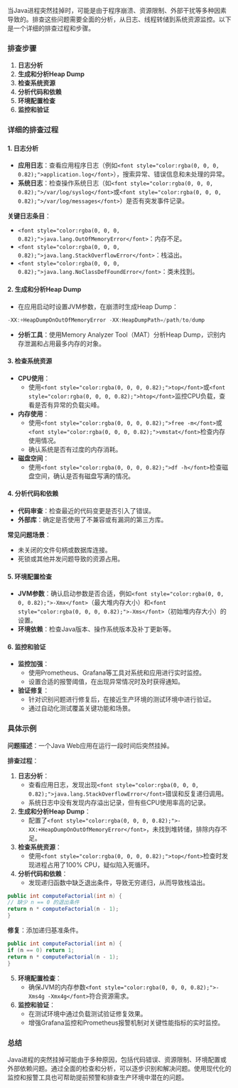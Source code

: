 <font style="color:rgba(0, 0, 0, 0.82);">当Java进程突然挂掉时，可能是由于程序崩溃、资源限制、外部干扰等多种因素导致的。排查这些问题需要全面的分析，从日志、线程转储到系统资源监控。以下是一个详细的排查过程和步骤。</font>

### <font style="color:rgba(0, 0, 0, 0.82);">排查步骤</font>
1. **<font style="color:rgba(0, 0, 0, 0.82);">日志分析</font>**
2. **<font style="color:rgba(0, 0, 0, 0.82);">生成和分析Heap Dump</font>**
3. **<font style="color:rgba(0, 0, 0, 0.82);">检查系统资源</font>**
4. **<font style="color:rgba(0, 0, 0, 0.82);">分析代码和依赖</font>**
5. **<font style="color:rgba(0, 0, 0, 0.82);">环境配置检查</font>**
6. **<font style="color:rgba(0, 0, 0, 0.82);">监控和验证</font>**

### <font style="color:rgba(0, 0, 0, 0.82);">详细的排查过程</font>
#### <font style="color:rgba(0, 0, 0, 0.82);">1. 日志分析</font>
+ **<font style="color:rgba(0, 0, 0, 0.82);">应用日志</font>**<font style="color:rgba(0, 0, 0, 0.82);">：查看应用程序日志（例如</font>`<font style="color:rgba(0, 0, 0, 0.82);">application.log</font>`<font style="color:rgba(0, 0, 0, 0.82);">），搜索异常、错误信息和未处理的异常。</font>
+ **<font style="color:rgba(0, 0, 0, 0.82);">系统日志</font>**<font style="color:rgba(0, 0, 0, 0.82);">：检查操作系统日志（如</font>`<font style="color:rgba(0, 0, 0, 0.82);">/var/log/syslog</font>`<font style="color:rgba(0, 0, 0, 0.82);">或</font>`<font style="color:rgba(0, 0, 0, 0.82);">/var/log/messages</font>`<font style="color:rgba(0, 0, 0, 0.82);">）是否有突发事件记录。</font>

**<font style="color:rgba(0, 0, 0, 0.82);">关键日志条目</font>**<font style="color:rgba(0, 0, 0, 0.82);">：</font>

+ `<font style="color:rgba(0, 0, 0, 0.82);">java.lang.OutOfMemoryError</font>`<font style="color:rgba(0, 0, 0, 0.82);">：内存不足。</font>
+ `<font style="color:rgba(0, 0, 0, 0.82);">java.lang.StackOverflowError</font>`<font style="color:rgba(0, 0, 0, 0.82);">：栈溢出。</font>
+ `<font style="color:rgba(0, 0, 0, 0.82);">java.lang.NoClassDefFoundError</font>`<font style="color:rgba(0, 0, 0, 0.82);">：类未找到。</font>

#### <font style="color:rgba(0, 0, 0, 0.82);">2. 生成和分析Heap Dump</font>
+ <font style="color:rgba(0, 0, 0, 0.82);">在应用启动时设置JVM参数，在崩溃时生成Heap Dump：</font>

```java
-XX:+HeapDumpOnOutOfMemoryError -XX:HeapDumpPath=/path/to/dump
```

+ **<font style="color:rgba(0, 0, 0, 0.82);">分析工具</font>**<font style="color:rgba(0, 0, 0, 0.82);">：使用Memory Analyzer Tool（MAT）分析Heap Dump，识别内存泄漏和占用最多内存的对象。</font>

#### <font style="color:rgba(0, 0, 0, 0.82);">3. 检查系统资源</font>
+ **<font style="color:rgba(0, 0, 0, 0.82);">CPU使用</font>**<font style="color:rgba(0, 0, 0, 0.82);">：</font>
    - <font style="color:rgba(0, 0, 0, 0.82);">使用</font>`<font style="color:rgba(0, 0, 0, 0.82);">top</font>`<font style="color:rgba(0, 0, 0, 0.82);">或</font>`<font style="color:rgba(0, 0, 0, 0.82);">htop</font>`<font style="color:rgba(0, 0, 0, 0.82);">监控CPU负载，查看是否有异常的负载尖峰。</font>
+ **<font style="color:rgba(0, 0, 0, 0.82);">内存使用</font>**<font style="color:rgba(0, 0, 0, 0.82);">：</font>
    - <font style="color:rgba(0, 0, 0, 0.82);">使用</font>`<font style="color:rgba(0, 0, 0, 0.82);">free -m</font>`<font style="color:rgba(0, 0, 0, 0.82);">或</font>`<font style="color:rgba(0, 0, 0, 0.82);">vmstat</font>`<font style="color:rgba(0, 0, 0, 0.82);">检查内存使用情况。</font>
    - <font style="color:rgba(0, 0, 0, 0.82);">确认系统是否有过度的内存消耗。</font>
+ **<font style="color:rgba(0, 0, 0, 0.82);">磁盘空间</font>**<font style="color:rgba(0, 0, 0, 0.82);">：</font>
    - <font style="color:rgba(0, 0, 0, 0.82);">使用</font>`<font style="color:rgba(0, 0, 0, 0.82);">df -h</font>`<font style="color:rgba(0, 0, 0, 0.82);">检查磁盘空间，确认是否有磁盘写满的情况。</font>

#### <font style="color:rgba(0, 0, 0, 0.82);">4. 分析代码和依赖</font>
+ **<font style="color:rgba(0, 0, 0, 0.82);">代码审查</font>**<font style="color:rgba(0, 0, 0, 0.82);">：检查最近的代码变更是否引入了错误。</font>
+ **<font style="color:rgba(0, 0, 0, 0.82);">外部库</font>**<font style="color:rgba(0, 0, 0, 0.82);">：确定是否使用了不兼容或有漏洞的第三方库。</font>

**<font style="color:rgba(0, 0, 0, 0.82);">常见问题场景</font>**<font style="color:rgba(0, 0, 0, 0.82);">：</font>

+ <font style="color:rgba(0, 0, 0, 0.82);">未关闭的文件句柄或数据库连接。</font>
+ <font style="color:rgba(0, 0, 0, 0.82);">死锁或其他并发问题导致的资源占用。</font>

#### <font style="color:rgba(0, 0, 0, 0.82);">5. 环境配置检查</font>
+ **<font style="color:rgba(0, 0, 0, 0.82);">JVM参数</font>**<font style="color:rgba(0, 0, 0, 0.82);">：确认启动参数是否合适，例如</font>`<font style="color:rgba(0, 0, 0, 0.82);">-Xmx</font>`<font style="color:rgba(0, 0, 0, 0.82);">（最大堆内存大小）和</font>`<font style="color:rgba(0, 0, 0, 0.82);">-Xms</font>`<font style="color:rgba(0, 0, 0, 0.82);">（初始堆内存大小）的设置。</font>
+ **<font style="color:rgba(0, 0, 0, 0.82);">环境依赖</font>**<font style="color:rgba(0, 0, 0, 0.82);">：检查Java版本、操作系统版本及补丁更新等。</font>

#### <font style="color:rgba(0, 0, 0, 0.82);">6. 监控和验证</font>
+ **<font style="color:rgba(0, 0, 0, 0.82);">监控加强</font>**<font style="color:rgba(0, 0, 0, 0.82);">：</font>
    - <font style="color:rgba(0, 0, 0, 0.82);">使用Prometheus、Grafana等工具对系统和应用进行实时监控。</font>
    - <font style="color:rgba(0, 0, 0, 0.82);">设置合适的报警阈值，在出现异常情况时及时获得通知。</font>
+ **<font style="color:rgba(0, 0, 0, 0.82);">验证修复</font>**<font style="color:rgba(0, 0, 0, 0.82);">：</font>
    - <font style="color:rgba(0, 0, 0, 0.82);">针对识别问题进行修复后，在接近生产环境的测试环境中进行验证。</font>
    - <font style="color:rgba(0, 0, 0, 0.82);">通过自动化测试覆盖关键功能和场景。</font>

### <font style="color:rgba(0, 0, 0, 0.82);">具体示例</font>
**<font style="color:rgba(0, 0, 0, 0.82);">问题描述</font>**<font style="color:rgba(0, 0, 0, 0.82);">：一个Java Web应用在运行一段时间后突然挂掉。</font>

**<font style="color:rgba(0, 0, 0, 0.82);">排查过程</font>**<font style="color:rgba(0, 0, 0, 0.82);">：</font>

1. **<font style="color:rgba(0, 0, 0, 0.82);">日志分析</font>**<font style="color:rgba(0, 0, 0, 0.82);">：</font>
    - <font style="color:rgba(0, 0, 0, 0.82);">查看应用日志，发现出现</font>`<font style="color:rgba(0, 0, 0, 0.82);">java.lang.StackOverflowError</font>`<font style="color:rgba(0, 0, 0, 0.82);">错误和反复递归调用。</font>
    - <font style="color:rgba(0, 0, 0, 0.82);">系统日志中没有发现内存溢出记录，但有些CPU使用率高的记录。</font>
2. **<font style="color:rgba(0, 0, 0, 0.82);">生成和分析Heap Dump</font>**<font style="color:rgba(0, 0, 0, 0.82);">：</font>
    - <font style="color:rgba(0, 0, 0, 0.82);">配置了</font>`<font style="color:rgba(0, 0, 0, 0.82);">-XX:+HeapDumpOnOutOfMemoryError</font>`<font style="color:rgba(0, 0, 0, 0.82);">，未找到堆转储，排除内存不足。</font>
3. **<font style="color:rgba(0, 0, 0, 0.82);">检查系统资源</font>**<font style="color:rgba(0, 0, 0, 0.82);">：</font>
    - <font style="color:rgba(0, 0, 0, 0.82);">使用</font>`<font style="color:rgba(0, 0, 0, 0.82);">top</font>`<font style="color:rgba(0, 0, 0, 0.82);">检查时发现进程占用了100% CPU，疑似陷入死循环。</font>
4. **<font style="color:rgba(0, 0, 0, 0.82);">分析代码和依赖</font>**<font style="color:rgba(0, 0, 0, 0.82);">：</font>
    - <font style="color:rgba(0, 0, 0, 0.82);">发现递归函数中缺乏退出条件，导致无穷递归，从而导致栈溢出。</font>

```java
public int computeFactorial(int n) {  
// 缺少 n == 0 的退出条件  
return n * computeFactorial(n - 1);  
}
```

**<font style="color:rgba(0, 0, 0, 0.82);">修复</font>**<font style="color:rgba(0, 0, 0, 0.82);">：添加递归基准条件。</font>

```java
public int computeFactorial(int n) {  
if (n == 0) return 1;  
return n * computeFactorial(n - 1);  
}
```

5. **<font style="color:rgba(0, 0, 0, 0.82);">环境配置检查</font>**<font style="color:rgba(0, 0, 0, 0.82);">：</font>
    - <font style="color:rgba(0, 0, 0, 0.82);">确保JVM的内存参数</font>`<font style="color:rgba(0, 0, 0, 0.82);">-Xms4g -Xmx4g</font>`<font style="color:rgba(0, 0, 0, 0.82);">符合资源需求。</font>
6. **<font style="color:rgba(0, 0, 0, 0.82);">监控和验证</font>**<font style="color:rgba(0, 0, 0, 0.82);">：</font>
    - <font style="color:rgba(0, 0, 0, 0.82);">在测试环境中通过负载测试验证修复效果。</font>
    - <font style="color:rgba(0, 0, 0, 0.82);">增强Grafana监控和Prometheus报警机制对关键性能指标的实时监控。</font>

### <font style="color:rgba(0, 0, 0, 0.82);">总结</font>
<font style="color:rgba(0, 0, 0, 0.82);">Java进程的突然挂掉可能由于多种原因，包括代码错误、资源限制、环境配置或外部依赖问题。通过全面的检查和分析，可以逐步识别和解决问题。使用现代化的监控和报警工具也可帮助提前预警和排查生产环境中潜在的问题。</font>

